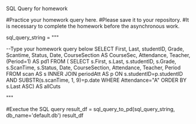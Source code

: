 
SQL Query for homework

#Practice your homework query here.
#Please save it to your repository.
#It is necessary to complete the homework before the asynchronous work.

sql_query_string = """

--Type your homework query below
SELECT First, Last, studentID, Grade, Scantime, Status, Date, CourseSection AS CourseSec, Attendance, Teacher, (Period=1) AS pd1
FROM
(
SELECT s.First, s.Last, s.studentID, s.Grade, s.ScanTime, s.Status, Date, CourseSection, Attendance, Teacher, Period 
FROM scan AS s
INNER JOIN periodAtt AS p
ON s.studentID=p.studentID AND SUBSTR(s.scanTime, 1, 9)=p.date
WHERE Attendance="A"
ORDER BY s.Last ASC) 
AS allCuts

"""
 
#Exectue the SQL query
result_df = sql_query_to_pd(sql_query_string, db_name='default.db')
result_df
